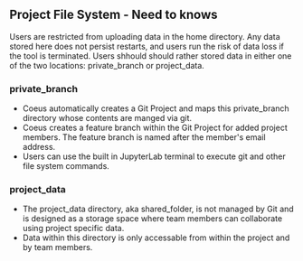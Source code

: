## Project File System - Need to knows
Users are restricted from uploading data in the home directory. Any data stored here does not persist restarts, and users run the risk of data loss if the tool is terminated. Users shhould should rather stored data in either one of the two locations: private_branch or project_data.

### private_branch
- Coeus automatically creates a Git Project and maps this private_branch directory whose contents are manged via git.
- Coeus creates a feature branch within the Git Project for added project members. The feature branch is named after the member's email address.
- Users can use the built in JupyterLab terminal to execute git and other file system commands.

### project_data
- The project_data directory, aka shared_folder, is not managed by Git and is designed as a storage space where team members can collaborate using project specific data.
- Data within this directory is only accessable from within the project and by team members.
